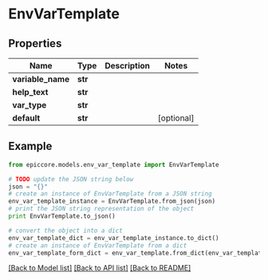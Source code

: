 # EnvVarTemplate


## Properties

Name | Type | Description | Notes
------------ | ------------- | ------------- | -------------
**variable_name** | **str** |  | 
**help_text** | **str** |  | 
**var_type** | **str** |  | 
**default** | **str** |  | [optional] 

## Example

```python
from epiccore.models.env_var_template import EnvVarTemplate

# TODO update the JSON string below
json = "{}"
# create an instance of EnvVarTemplate from a JSON string
env_var_template_instance = EnvVarTemplate.from_json(json)
# print the JSON string representation of the object
print EnvVarTemplate.to_json()

# convert the object into a dict
env_var_template_dict = env_var_template_instance.to_dict()
# create an instance of EnvVarTemplate from a dict
env_var_template_form_dict = env_var_template.from_dict(env_var_template_dict)
```
[[Back to Model list]](../README.md#documentation-for-models) [[Back to API list]](../README.md#documentation-for-api-endpoints) [[Back to README]](../README.md)


